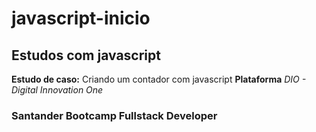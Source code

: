# javascript-inicio
## Estudos com javascript

**Estudo de caso:** Criando um contador com javascript
**Plataforma** *DIO - Digital Innovation One*
### Santander Bootcamp Fullstack Developer